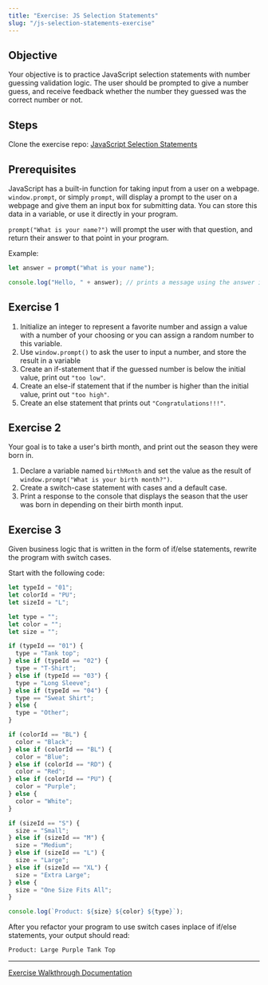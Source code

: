 ```yaml
---
title: "Exercise: JS Selection Statements"
slug: "/js-selection-statements-exercise"
---
```


## Objective

Your objective is to practice JavaScript selection statements with number guessing validation logic. The user should be prompted to give a number guess, and receive feedback whether the number they guessed was the correct number or not.

## Steps

Clone the exercise repo: [JavaScript Selection Statements](https://github.com/truecodersio/JavaScript_Selection_Statements)

## Prerequisites

JavaScript has a built-in function for taking input from a user on a webpage. `window.prompt`, or simply `prompt`, will display a prompt to the user on a webpage and give them an input box for submitting data. You can store this data in a variable, or use it directly in your program. 

`prompt("What is your name?")` will prompt the user with that question, and return their answer to that point in your program.

Example:

```js
let answer = prompt("What is your name");

console.log("Hello, " + answer); // prints a message using the answer inputted by the user
```

## Exercise 1

1. Initialize an integer to represent a favorite number and assign a value with a number of your choosing or you can assign a random number to this variable.
2. Use `window.prompt()` to ask the user to input a number, and store the result in a variable
3. Create an if-statement that if the guessed number is below the initial value, print out `"too low"`.
4. Create an else-if statement that if the number is higher than the initial value, print out `"too high"`.
5. Create an else statement that prints out `"Congratulations!!!"`.

## Exercise 2

Your goal is to take a user's birth month, and print out the season they were born in.

1. Declare a variable named `birthMonth` and set the value as the result of `window.prompt("What is your birth month?")`.
2. Create a switch-case statement with cases and a default case.
3. Print a response to the console that displays the season that the user was born in depending on their birth month input.

## Exercise 3

Given business logic that is written in the form of if/else statements, rewrite the program with switch cases.

Start with the following code:

```js
let typeId = "01";
let colorId = "PU";
let sizeId = "L";

let type = "";
let color = "";
let size = "";

if (typeId == "01") {
  type = "Tank top";
} else if (typeId == "02") {
  type = "T-Shirt";
} else if (typeId == "03") {
  type = "Long Sleeve";
} else if (typeId == "04") {
  type == "Sweat Shirt";
} else {
  type = "Other";
}

if (colorId == "BL") {
  color = "Black";
} else if (colorId == "BL") {
  color = "Blue";
} else if (colorId == "RD") {
  color = "Red";
} else if (colorId == "PU") {
  color = "Purple";
} else {
  color = "White";
}

if (sizeId == "S") {
  size = "Small";
} else if (sizeId == "M") {
  size = "Medium";
} else if (sizeId == "L") {
  size = "Large";
} else if (sizeId == "XL") {
  size = "Extra Large";
} else {
  size = "One Size Fits All";
}

console.log(`Product: ${size} ${color} ${type}`);
```

After you refactor your program to use switch cases inplace of if/else statements, your output should read:

```txt
Product: Large Purple Tank Top
```

---

[Exercise Walkthrough Documentation](https://docs.google.com/document/u/1/d/1DUrGSTy8XDMChQLx-RCWr2AfAQm4iVkkhGt-673G1bU/edit)
